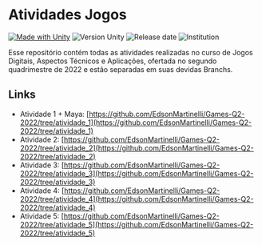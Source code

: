 # Atividades Jogos

[![Made with Unity](https://img.shields.io/badge/Made%20with-Unity-57b9d3.svg?style=flat&logo=unity)](https://unity3d.com)
![Version Unity](https://img.shields.io/badge/Version-2020.3.28f1-57b9d3?style=flat&logo=unity)
![Release date](https://img.shields.io/badge/release%20date-2022-red)
![Institution](https://img.shields.io/badge/Institution-UFABC-brightgreen)

Esse repositório contém todas as atividades realizadas no curso de Jogos Digitais, Aspectos Técnicos e Aplicações, ofertada no segundo quadrimestre de 2022 e estão separadas em suas devidas Branchs.

## Links

- Atividade 1 + Maya: [https://github.com/EdsonMartinelli/Games-Q2-2022/tree/atividade_1](https://github.com/EdsonMartinelli/Games-Q2-2022/tree/atividade_1)
- Atividade 2: [https://github.com/EdsonMartinelli/Games-Q2-2022/tree/atividade_2](https://github.com/EdsonMartinelli/Games-Q2-2022/tree/atividade_2)
- Atividade 3: [https://github.com/EdsonMartinelli/Games-Q2-2022/tree/atividade_3](https://github.com/EdsonMartinelli/Games-Q2-2022/tree/atividade_3)
- Atividade 4: [https://github.com/EdsonMartinelli/Games-Q2-2022/tree/atividade_4](https://github.com/EdsonMartinelli/Games-Q2-2022/tree/atividade_4)
- Atividade 5: [https://github.com/EdsonMartinelli/Games-Q2-2022/tree/atividade_5](https://github.com/EdsonMartinelli/Games-Q2-2022/tree/atividade_5)